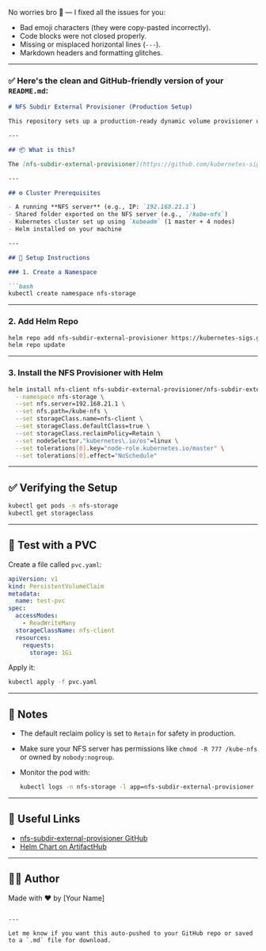 No worries bro 💪 — I fixed all the issues for you:

* Bad emoji characters (they were copy-pasted incorrectly).
* Code blocks were not closed properly.
* Missing or misplaced horizontal lines (`---`).
* Markdown headers and formatting glitches.

---

### ✅ Here's the **clean and GitHub-friendly version** of your `README.md`:

````markdown
# NFS Subdir External Provisioner (Production Setup)

This repository sets up a production-ready dynamic volume provisioner using NFS in a Kubernetes cluster using **Helm**.

---

## 📦 What is this?

The [nfs-subdir-external-provisioner](https://github.com/kubernetes-sigs/nfs-subdir-external-provisioner) allows Kubernetes to dynamically provision PersistentVolumeClaims (PVCs) on a **shared NFS server**, by creating sub-directories for each PVC.

---

## ⚙️ Cluster Prerequisites

- A running **NFS server** (e.g., IP: `192.168.21.1`)
- Shared folder exported on the NFS server (e.g., `/kube-nfs`)
- Kubernetes cluster set up using `kubeadm` (1 master + 4 nodes)
- Helm installed on your machine

---

## 🚀 Setup Instructions

### 1. Create a Namespace

```bash
kubectl create namespace nfs-storage
````

---

### 2. Add Helm Repo

```bash
helm repo add nfs-subdir-external-provisioner https://kubernetes-sigs.github.io/nfs-subdir-external-provisioner
helm repo update
```

---

### 3. Install the NFS Provisioner with Helm

```bash
helm install nfs-client nfs-subdir-external-provisioner/nfs-subdir-external-provisioner \
  --namespace nfs-storage \
  --set nfs.server=192.168.21.1 \
  --set nfs.path=/kube-nfs \
  --set storageClass.name=nfs-client \
  --set storageClass.defaultClass=true \
  --set storageClass.reclaimPolicy=Retain \
  --set nodeSelector."kubernetes\.io/os"=linux \
  --set tolerations[0].key="node-role.kubernetes.io/master" \
  --set tolerations[0].effect="NoSchedule"
```

---

## ✅ Verifying the Setup

```bash
kubectl get pods -n nfs-storage
kubectl get storageclass
```

---

## 🧪 Test with a PVC

Create a file called `pvc.yaml`:

```yaml
apiVersion: v1
kind: PersistentVolumeClaim
metadata:
  name: test-pvc
spec:
  accessModes:
    - ReadWriteMany
  storageClassName: nfs-client
  resources:
    requests:
      storage: 1Gi
```

Apply it:

```bash
kubectl apply -f pvc.yaml
```

---

## 🧠 Notes

* The default reclaim policy is set to `Retain` for safety in production.
* Make sure your NFS server has permissions like `chmod -R 777 /kube-nfs` or owned by `nobody:nogroup`.
* Monitor the pod with:

  ```bash
  kubectl logs -n nfs-storage -l app=nfs-subdir-external-provisioner
  ```

---

## 🔗 Useful Links

* [nfs-subdir-external-provisioner GitHub](https://github.com/kubernetes-sigs/nfs-subdir-external-provisioner)
* [Helm Chart on ArtifactHub](https://artifacthub.io/packages/helm/nfs-subdir-external-provisioner/nfs-subdir-external-provisioner)

---

## 👨‍💻 Author

Made with ❤️ by \[Your Name]

```

---

Let me know if you want this auto-pushed to your GitHub repo or saved to a `.md` file for download.
```
